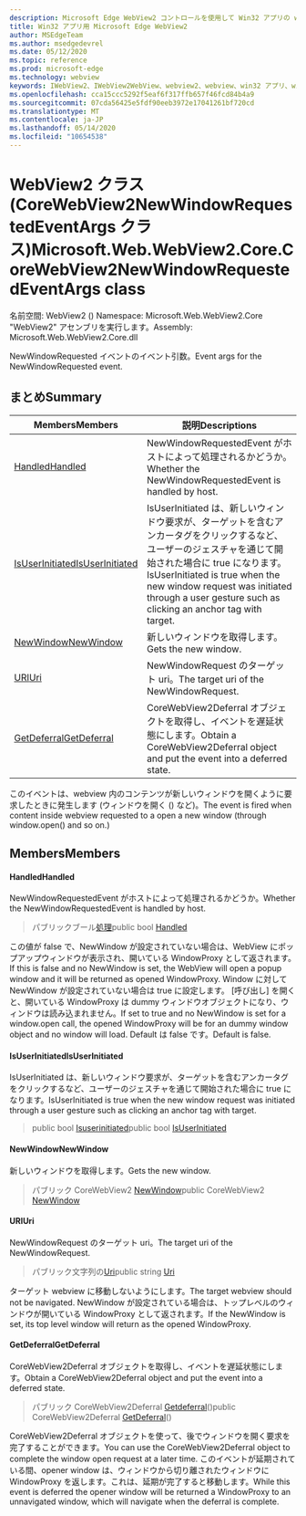 ```yaml
---
description: Microsoft Edge WebView2 コントロールを使用して Win32 アプリの web コンテンツをホストする
title: Win32 アプリ用 Microsoft Edge WebView2
author: MSEdgeTeam
ms.author: msedgedevrel
ms.date: 05/12/2020
ms.topic: reference
ms.prod: microsoft-edge
ms.technology: webview
keywords: IWebView2、IWebView2WebView、webview2、webview、win32 アプリ、win32、edge、ICoreWebView2、ICoreWebView2Controller、browser control、edge html
ms.openlocfilehash: cca15ccc5292f5eaf6f317ffb657f46fcd84b4a9
ms.sourcegitcommit: 07cda56425e5fdf90eeb3972e17041261bf720cd
ms.translationtype: MT
ms.contentlocale: ja-JP
ms.lasthandoff: 05/14/2020
ms.locfileid: "10654538"
---
```

# <span data-ttu-id="76f2a-104">WebView2 クラス (CoreWebView2NewWindowRequestedEventArgs クラス)</span><span class="sxs-lookup"><span data-stu-id="76f2a-104">Microsoft.Web.WebView2.Core.CoreWebView2NewWindowRequestedEventArgs class</span></span> 

<span data-ttu-id="76f2a-105">名前空間: WebView2 () </span><span class="sxs-lookup"><span data-stu-id="76f2a-105">Namespace: Microsoft.Web.WebView2.Core</span></span>\
<span data-ttu-id="76f2a-106">"WebView2" アセンブリを実行します。</span><span class="sxs-lookup"><span data-stu-id="76f2a-106">Assembly: Microsoft.Web.WebView2.Core.dll</span></span>

<span data-ttu-id="76f2a-107">NewWindowRequested イベントのイベント引数。</span><span class="sxs-lookup"><span data-stu-id="76f2a-107">Event args for the NewWindowRequested event.</span></span>

## <span data-ttu-id="76f2a-108">まとめ</span><span class="sxs-lookup"><span data-stu-id="76f2a-108">Summary</span></span>

 <span data-ttu-id="76f2a-109">Members</span><span class="sxs-lookup"><span data-stu-id="76f2a-109">Members</span></span>                        | <span data-ttu-id="76f2a-110">説明</span><span class="sxs-lookup"><span data-stu-id="76f2a-110">Descriptions</span></span>
--------------------------------|---------------------------------------------
[<span data-ttu-id="76f2a-111">Handled</span><span class="sxs-lookup"><span data-stu-id="76f2a-111">Handled</span></span>](#handled) | <span data-ttu-id="76f2a-112">NewWindowRequestedEvent がホストによって処理されるかどうか。</span><span class="sxs-lookup"><span data-stu-id="76f2a-112">Whether the NewWindowRequestedEvent is handled by host.</span></span>
[<span data-ttu-id="76f2a-113">IsUserInitiated</span><span class="sxs-lookup"><span data-stu-id="76f2a-113">IsUserInitiated</span></span>](#isuserinitiated) | <span data-ttu-id="76f2a-114">IsUserInitiated は、新しいウィンドウ要求が、ターゲットを含むアンカータグをクリックするなど、ユーザーのジェスチャを通じて開始された場合に true になります。</span><span class="sxs-lookup"><span data-stu-id="76f2a-114">IsUserInitiated is true when the new window request was initiated through a user gesture such as clicking an anchor tag with target.</span></span>
[<span data-ttu-id="76f2a-115">NewWindow</span><span class="sxs-lookup"><span data-stu-id="76f2a-115">NewWindow</span></span>](#newwindow) | <span data-ttu-id="76f2a-116">新しいウィンドウを取得します。</span><span class="sxs-lookup"><span data-stu-id="76f2a-116">Gets the new window.</span></span>
[<span data-ttu-id="76f2a-117">URI</span><span class="sxs-lookup"><span data-stu-id="76f2a-117">Uri</span></span>](#uri) | <span data-ttu-id="76f2a-118">NewWindowRequest のターゲット uri。</span><span class="sxs-lookup"><span data-stu-id="76f2a-118">The target uri of the NewWindowRequest.</span></span>
[<span data-ttu-id="76f2a-119">GetDeferral</span><span class="sxs-lookup"><span data-stu-id="76f2a-119">GetDeferral</span></span>](#getdeferral) | <span data-ttu-id="76f2a-120">CoreWebView2Deferral オブジェクトを取得し、イベントを遅延状態にします。</span><span class="sxs-lookup"><span data-stu-id="76f2a-120">Obtain a CoreWebView2Deferral object and put the event into a deferred state.</span></span>

<span data-ttu-id="76f2a-121">このイベントは、webview 内のコンテンツが新しいウィンドウを開くように要求したときに発生します (ウィンドウを開く () など)。</span><span class="sxs-lookup"><span data-stu-id="76f2a-121">The event is fired when content inside webview requested to a open a new window (through window.open() and so on.)</span></span>

## <span data-ttu-id="76f2a-122">Members</span><span class="sxs-lookup"><span data-stu-id="76f2a-122">Members</span></span>

#### <span data-ttu-id="76f2a-123">Handled</span><span class="sxs-lookup"><span data-stu-id="76f2a-123">Handled</span></span> 

<span data-ttu-id="76f2a-124">NewWindowRequestedEvent がホストによって処理されるかどうか。</span><span class="sxs-lookup"><span data-stu-id="76f2a-124">Whether the NewWindowRequestedEvent is handled by host.</span></span>

> <span data-ttu-id="76f2a-125">パブリックブール[処理](#handled)</span><span class="sxs-lookup"><span data-stu-id="76f2a-125">public bool [Handled](#handled)</span></span>

<span data-ttu-id="76f2a-126">この値が false で、NewWindow が設定されていない場合は、WebView にポップアップウィンドウが表示され、開いている WindowProxy として返されます。</span><span class="sxs-lookup"><span data-stu-id="76f2a-126">If this is false and no NewWindow is set, the WebView will open a popup window and it will be returned as opened WindowProxy.</span></span> <span data-ttu-id="76f2a-127">Window に対して NewWindow が設定されていない場合は true に設定します。 [呼び出し] を開くと、開いている WindowProxy は dummy ウィンドウオブジェクトになり、ウィンドウは読み込まれません。</span><span class="sxs-lookup"><span data-stu-id="76f2a-127">If set to true and no NewWindow is set for a window.open call, the opened WindowProxy will be for an dummy window object and no window will load.</span></span> <span data-ttu-id="76f2a-128">Default は false です。</span><span class="sxs-lookup"><span data-stu-id="76f2a-128">Default is false.</span></span>

#### <span data-ttu-id="76f2a-129">IsUserInitiated</span><span class="sxs-lookup"><span data-stu-id="76f2a-129">IsUserInitiated</span></span> 

<span data-ttu-id="76f2a-130">IsUserInitiated は、新しいウィンドウ要求が、ターゲットを含むアンカータグをクリックするなど、ユーザーのジェスチャを通じて開始された場合に true になります。</span><span class="sxs-lookup"><span data-stu-id="76f2a-130">IsUserInitiated is true when the new window request was initiated through a user gesture such as clicking an anchor tag with target.</span></span>

> <span data-ttu-id="76f2a-131">public bool [Isuserinitiated](#isuserinitiated)</span><span class="sxs-lookup"><span data-stu-id="76f2a-131">public bool [IsUserInitiated](#isuserinitiated)</span></span>

#### <span data-ttu-id="76f2a-132">NewWindow</span><span class="sxs-lookup"><span data-stu-id="76f2a-132">NewWindow</span></span> 

<span data-ttu-id="76f2a-133">新しいウィンドウを取得します。</span><span class="sxs-lookup"><span data-stu-id="76f2a-133">Gets the new window.</span></span>

> <span data-ttu-id="76f2a-134">パブリック CoreWebView2 [NewWindow](#newwindow)</span><span class="sxs-lookup"><span data-stu-id="76f2a-134">public CoreWebView2 [NewWindow](#newwindow)</span></span>

#### <span data-ttu-id="76f2a-135">URI</span><span class="sxs-lookup"><span data-stu-id="76f2a-135">Uri</span></span> 

<span data-ttu-id="76f2a-136">NewWindowRequest のターゲット uri。</span><span class="sxs-lookup"><span data-stu-id="76f2a-136">The target uri of the NewWindowRequest.</span></span>

> <span data-ttu-id="76f2a-137">パブリック文字列の[Uri](#uri)</span><span class="sxs-lookup"><span data-stu-id="76f2a-137">public string [Uri](#uri)</span></span>

<span data-ttu-id="76f2a-138">ターゲット webview に移動しないようにします。</span><span class="sxs-lookup"><span data-stu-id="76f2a-138">The target webview should not be navigated.</span></span> <span data-ttu-id="76f2a-139">NewWindow が設定されている場合は、トップレベルのウィンドウが開いている WindowProxy として返されます。</span><span class="sxs-lookup"><span data-stu-id="76f2a-139">If the NewWindow is set, its top level window will return as the opened WindowProxy.</span></span>

#### <span data-ttu-id="76f2a-140">GetDeferral</span><span class="sxs-lookup"><span data-stu-id="76f2a-140">GetDeferral</span></span> 

<span data-ttu-id="76f2a-141">CoreWebView2Deferral オブジェクトを取得し、イベントを遅延状態にします。</span><span class="sxs-lookup"><span data-stu-id="76f2a-141">Obtain a CoreWebView2Deferral object and put the event into a deferred state.</span></span>

> <span data-ttu-id="76f2a-142">パブリック CoreWebView2Deferral [Getdeferral](#getdeferral)()</span><span class="sxs-lookup"><span data-stu-id="76f2a-142">public CoreWebView2Deferral [GetDeferral](#getdeferral)()</span></span>

<span data-ttu-id="76f2a-143">CoreWebView2Deferral オブジェクトを使って、後でウィンドウを開く要求を完了することができます。</span><span class="sxs-lookup"><span data-stu-id="76f2a-143">You can use the CoreWebView2Deferral object to complete the window open request at a later time.</span></span> <span data-ttu-id="76f2a-144">このイベントが延期されている間、opener window は、ウィンドウから切り離されたウィンドウに WindowProxy を返します。これは、延期が完了すると移動します。</span><span class="sxs-lookup"><span data-stu-id="76f2a-144">While this event is deferred the opener window will be returned a WindowProxy to an unnavigated window, which will navigate when the deferral is complete.</span></span>

